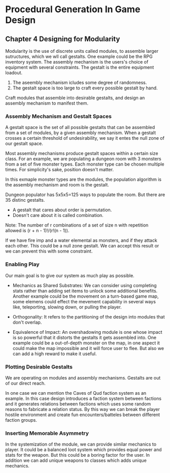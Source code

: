 # Procedural Generation In Game Design
## Chapter 4 Designing for Modularity

Modularity is the use of discrete units called modules, to assemble larger sutructures, which we wll call gestalts. One example could be the RPG inventory system. The assembly mechanism is the users's choice of equipment with several constraints. The gestalt is the entire equipment loadout.

1. The aseembly mechanism icludes some degree of randomness.
2. The gestalt space is too large to craft every possible gestalt by hand.

Craft modules that assemble into desirable gestalts, and design an assembly mechanism to manifest them.

### Assembly Mechanism and Gestalt Spaces

A gestalt space is the set of all possible gestalts that can be assembled from a set of modules, by a given assembly mechanism. When a gestalt crosses a certain threshold of undesirability, we say it entes the null zone of our gestalt space.

Most assembly mechanisms produce gestalt spaces within a certain size class. For an example, we are populating a dungeon room with 3 monsters from a set of five monster types. Each monster type can be chosen multiple times. For simplicity's sake, position doesn't matter.

In this exmaple monster types are the modules, the population algorithm is the assembly mechanism and room is the gestalt.

Dungeon populator has 5x5x5=125 ways to populate the room. But there are 35 distinc gestalts.

- A gestalt that cares about order is permutation.
- Doesn't care about it is called combination.

Note: The number of r combinations of a set of size n with repetition allowed is (r + n - 1)!/(r!(n - 1)).

If we have fire imp and a water elemental as monsters, and if they attack each other. This could be a null zone gestalt. We can accept this result or we can prevent this with some constraint.

### Enabling Play

Our main goal is to give our system as much play as possible.

- Mechanics as Shared Substrates: We can consider using completing stats rather than adding set items to unlock some additional benefits. Another example could be the movement on a turn-based game map, some elemens could effect the mevement capability in several ways like, teleporting, slowing down, or pulling the player.

- Orthogonality: It refers to the partitioning of the design into modules that don't overlap.

- Equivalence of Impact: An overshadowing module is one whose impact is so powerful that it distorts the gestalts it gets assembled into. One example could be a out-of-depth monster on the map, in one aspect it could make the map impossible and it will force user to flee. But also we can add a high reward to make it useful.

### Plotting Desirable Gestalts

We are operating on modules and assembly mechanisms. Gestalts are out of our direct reach.

In one case we can mention the Caves of Qud faction system as an example. In this case design introduces a faction system between factions and it generates relations between factions which uses some random reasons to fabricate a relation status. By this way we can break the player hostile environment and create fun encounters/batteles between different faction groups.

### Inserting Memorable Asymmetry

In the systemization of the module, we can provide similar mechanics to player. It could be a balanced loot system which provides equal power and stats for the weapon. But this could be a boring factor for the user. In addition we can add unique weapons to classes which adds unique mechanics.